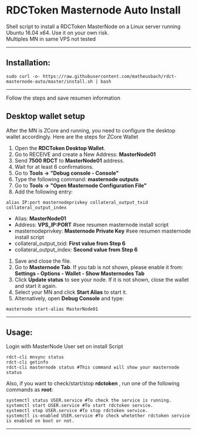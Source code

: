 # RDCToken Masternode Auto Install
Shell script to install a RDCToken MasterNode on a Linux server running Ubuntu 16.04 x64. Use it on your own risk.<br>
Multiples MN in same VPS not tested<br>

***
## Installation:
```
sudo curl -o- https://raw.githubusercontent.com/matheusbach/rdct-masternode-auto/master/install.sh | bash
```
***

Follow the steps and save resumen information

## Desktop wallet setup

After the MN is ZCore and running, you need to configure the desktop wallet accordingly. Here are the steps for ZCore Wallet
1. Open the **RDCToken Desktop Wallet**.
1. Go to RECEIVE and create a New Address: **MasterNode01**
1. Send **7500** **RDCT** to **MasterNode01** address.
1. Wait for at least 6 confirmations.
1. Go to **Tools -> "Debug console - Console"**
1. Type the following command: **masternode outputs**
1. Go to  **Tools -> "Open Masternode Configuration File"**
1. Add the following entry:
```
alias IP:port masternodeprivkey collateral_output_txid collateral_output_index
```
* Alias: **MasterNode01** 
* Address: **VPS_IP:PORT** #see resumen masternode install script
* masternodeprivkey: **Masternode Private Key** #see resumen masternode install script
* collateral_output_txid: **First value from Step 6**
* collateral_output_index:  **Second value from Step 6**
1. Save and close the file.
1. Go to **Masternode Tab**. If you tab is not shown, please enable it from: **Settings - Options - Wallet - Show Masternodes Tab**
1. Click **Update status** to see your node. If it is not shown, close the wallet and start it again. 
1. Select your MN and click **Start Alias** to start it.
1. Alternatively, open **Debug Console** and type:
```
masternode start-alias MasterNode01
```
***

## Usage:
Login with MasterNode User set on install Script
```
rdct-cli mnsync status
rdct-cli getinfo
rdct-cli masternode status #This command will show your masternode status
```

Also, if you want to check/start/stop **rdctoken** , run one of the following commands as **root**:

```
systemctl status USER.service #To check the service is running.
systemctl start USER.service #To start rdctoken service.
systemctl stop USER.service #To stop rdctoken service.
systemctl is-enabled USER.service #To check whetether rdctoken service is enabled on boot or not.
```
***

